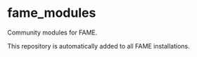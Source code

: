 # fame_modules

Community modules for FAME.

This repository is automatically added to all FAME installations.

